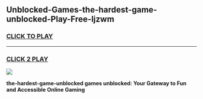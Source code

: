 
## Unblocked-Games-the-hardest-game-unblocked-Play-Free-ljzwm
<h3>
<a href="https://premium76.site?title=the-hardest-game-unblocked&ref=09A">CLICK TO PLAY</a></h3>
<hr>

<h3>
<a href="https://premium76.site?title=the-hardest-game-unblocked&ref=09A">CLICK 2 PLAY</a>
  
</h3>

<a href="https://premium76.site?title=the-hardest-game-unblocked&ref=09A"><img src="https://clearcache.store/games.png"></a>


**the-hardest-game-unblocked games unblocked: Your Gateway to Fun and Accessible Online Gaming**
